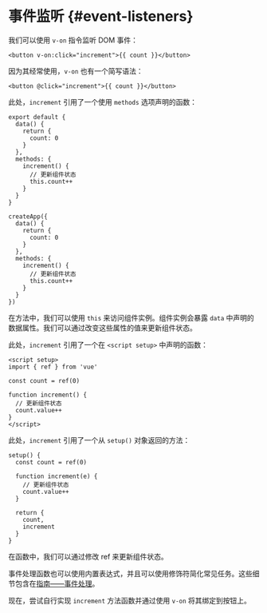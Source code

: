 # 事件监听 {#event-listeners}

我们可以使用 `v-on` 指令监听 DOM 事件：

```vue-html
<button v-on:click="increment">{{ count }}</button>
```

因为其经常使用，`v-on` 也有一个简写语法：

```vue-html
<button @click="increment">{{ count }}</button>
```

<div class="options-api">

此处，`increment` 引用了一个使用 `methods` 选项声明的函数：

<div class="sfc">

```js{7-12}
export default {
  data() {
    return {
      count: 0
    }
  },
  methods: {
    increment() {
      // 更新组件状态
      this.count++
    }
  }
}
```

</div>
<div class="html">

```js{7-12}
createApp({
  data() {
    return {
      count: 0
    }
  },
  methods: {
    increment() {
      // 更新组件状态
      this.count++
    }
  }
})
```

</div>

在方法中，我们可以使用 `this` 来访问组件实例。组件实例会暴露 `data` 中声明的数据属性。我们可以通过改变这些属性的值来更新组件状态。

</div>

<div class="composition-api">

<div class="sfc">

此处，`increment` 引用了一个在 `<script setup>` 中声明的函数：

```vue{6-9}
<script setup>
import { ref } from 'vue'

const count = ref(0)

function increment() {
  // 更新组件状态
  count.value++
}
</script>
```

</div>

<div class="html">

此处，`increment` 引用了一个从 `setup()` 对象返回的方法：

```js{$}
setup() {
  const count = ref(0)

  function increment(e) {
    // 更新组件状态
    count.value++
  }

  return {
    count,
    increment
  }
}
```

</div>

在函数中，我们可以通过修改 ref 来更新组件状态。

</div>

事件处理函数也可以使用内置表达式，并且可以使用修饰符简化常见任务。这些细节包含在<a target="_blank" href="/guide/essentials/event-handling.html">指南——事件处理</a>。

现在，尝试自行实现 `increment` <span class="options-api">方法</span><span class="composition-api">函数</span>并通过使用 `v-on` 将其绑定到按钮上。
